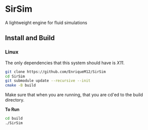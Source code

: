 # SirSim
A lightweight engine for fluid simulations

## Install and Build
### Linux 
The only dependencies that this system should have is *X11*.

```bash
git clone https://github.com/EnriqueM12/SirSim
cd SirSim
git submodule update --recursive --init
cmake -B build
```

Make sure that when you are running, that you are cd'ed to the build
directory.

__To Run__
```bash
cd build
./SirSim
```

